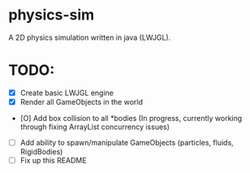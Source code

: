 # physics-sim
A 2D physics simulation written in java (LWJGL).
# TODO:
- [X] Create basic LWJGL engine 
- [X] Render all GameObjects in the world
- [O] Add box collision to all *bodies (In progress, currently working through fixing ArrayList concurrency issues)
- [ ] Add ability to spawn/manipulate GameObjects (particles, fluids, RigidBodies)
- [ ] Fix up this README
